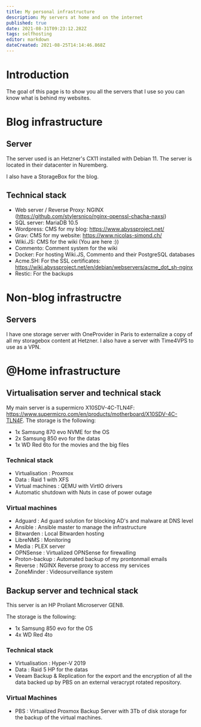 ```yaml
---
title: My personal infrastructure
description: My servers at home and on the internet
published: true
date: 2021-08-31T09:23:12.282Z
tags: selfhosting
editor: markdown
dateCreated: 2021-08-25T14:14:46.868Z
---
```


# Introduction
The goal of this page is to show you all the servers that I use so you can know what is behind my websites.


# Blog infrastructure

## Server

The server used is an Hetzner's CX11 installed with Debian 11.
The server is located in their datacenter in Nuremberg.

I also have a StorageBox for the blog.

## Technical stack

- Web server / Reverse Proxy: NGINX (https://github.com/stylersnico/nginx-openssl-chacha-naxsi)
- SQL server: MariaDB 10.5
- Wordpress: CMS for my blog: https://www.abyssproject.net/
- Grav: CMS for my website: https://www.nicolas-simond.ch/
- Wiki.JS: CMS for the wiki (You are here :))
- Commento: Comment system for the wiki
- Docker: For hosting Wiki.JS, Commento and their PostgreSQL databases
- Acme.SH: For the SSL certificates: https://wiki.abyssproject.net/en/debian/webservers/acme_dot_sh-nginx
- Restic: For the backups


# Non-blog infrastructre

## Servers

I have one storage server with OneProvider in Paris to externalize a copy of all my storagebox content at Hetzner.
I also have a server with Time4VPS to use as a VPN.

# @Home infrastructure

## Virtualisation server and technical stack
My main server is a supermicro X10SDV-4C-TLN4F: https://www.supermicro.com/en/products/motherboard/X10SDV-4C-TLN4F.
The storage is the following: 
- 1x Samsung 870 evo NVME for the OS
- 2x Samsung 850 evo for the datas
- 1x WD Red 6to for the movies and the big files

### Technical stack

- Virtualisation : Proxmox
- Data : Raid 1 with XFS
- Virtual machines : QEMU with VirtIO drivers
- Automatic shutdown with Nuts in case of power outage

### Virtual machines

- Adguard : Ad guard solution for blocking AD's and malware at DNS level
- Ansible : Ansible master to manage the infrastructure
- Bitwarden : Local Bitwarden hosting
- LibreNMS : Monitoring
- Media : PLEX server
- OPNSense : Virtualized OPNSense for firewalling
- Proton-backup : Automated backup of my prontonmail emails
- Reverse : NGINX Reverse proxy to access my services
- ZoneMinder : Videosurveillance system



## Backup server and technical stack

This server is an HP Proliant Microserver GEN8.

The storage is the following: 
- 1x Samsung 850 evo for the OS
- 4x WD Red 4to

### Technical stack

- Virtualisation : Hyper-V 2019
- Data : Raid 5 HP for the datas
- Veeam Backup & Replication for the export and the encryption of all the data backed up by PBS on an external veracrypt rotated repository.

### Virtual Machines

- PBS : Virtualized Proxmox Backup Server with 3Tb of disk storage for the backup of the virtual machines.